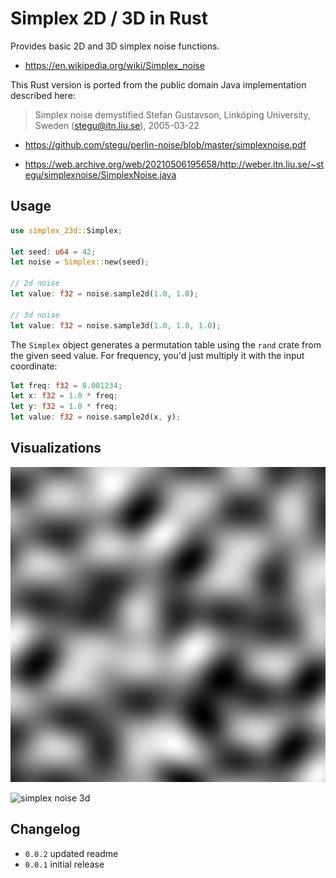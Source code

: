 # Simplex 2D / 3D in Rust

Provides basic 2D and 3D simplex noise functions.

* https://en.wikipedia.org/wiki/Simplex_noise

This Rust version is ported from the public domain Java implementation described here:

> Simplex noise demystified
> Stefan Gustavson, Linköping University, Sweden (stegu@itn.liu.se), 2005-03-22

* https://github.com/stegu/perlin-noise/blob/master/simplexnoise.pdf

* https://web.archive.org/web/20210506195658/http://weber.itn.liu.se/~stegu/simplexnoise/SimplexNoise.java

## Usage

```rust
use simplex_23d::Simplex;

let seed: u64 = 42;
let noise = Simplex::new(seed);

// 2d noise
let value: f32 = noise.sample2d(1.0, 1.0);

// 3d noise
let value: f32 = noise.sample3d(1.0, 1.0, 1.0);
```

The `Simplex` object generates a permutation table using the `rand` crate from the given seed value. For frequency, you'd just multiply it with the input coordinate:

```rust
let freq: f32 = 0.001234;
let x: f32 = 1.0 * freq;
let y: f32 = 1.0 * freq;
let value: f32 = noise.sample2d(x, y);
```

## Visualizations

![simplex noise 2d](noise2d.png)

![simplex noise 3d](noise3d.gif)

## Changelog

* `0.0.2` updated readme
* `0.0.1` initial release
